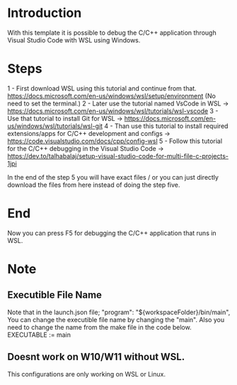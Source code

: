 # Introduction
With this template it is possible to debug the C/C++ application through Visual Studio Code with WSL using Windows.

# Steps 

1 - First download WSL using this tutorial and continue from that. https://docs.microsoft.com/en-us/windows/wsl/setup/environment (No need to set the terminal.)
2 - Later use the tutorial named VsCode in WSL -> https://docs.microsoft.com/en-us/windows/wsl/tutorials/wsl-vscode
3 - Use that tutorial to install Git for WSL -> https://docs.microsoft.com/en-us/windows/wsl/tutorials/wsl-git
4 - Than use this tutorial to install required extensions/apps for C/C++ development and configs -> https://code.visualstudio.com/docs/cpp/config-wsl
5 - Follow this tutorial for the C/C++ debugging in the Visual Studio Code -> https://dev.to/talhabalaj/setup-visual-studio-code-for-multi-file-c-projects-1jpi

In the end of the step 5 you will have exact files / or you can just directly download the files from here instead of doing the step five. 

# End
Now you can press F5 for debugging the C/C++ application that runs in WSL.

# Note
## Executible File Name
Note that in the launch.json file; 
"program": "${workspaceFolder}/bin/main",
You can change the executible file name by changing the "main". 
Also you need to change the name from the make file in the code below. 
EXECUTABLE  := main

## Doesnt work on W10/W11 without WSL. 
This configurations are only working on WSL or Linux. 